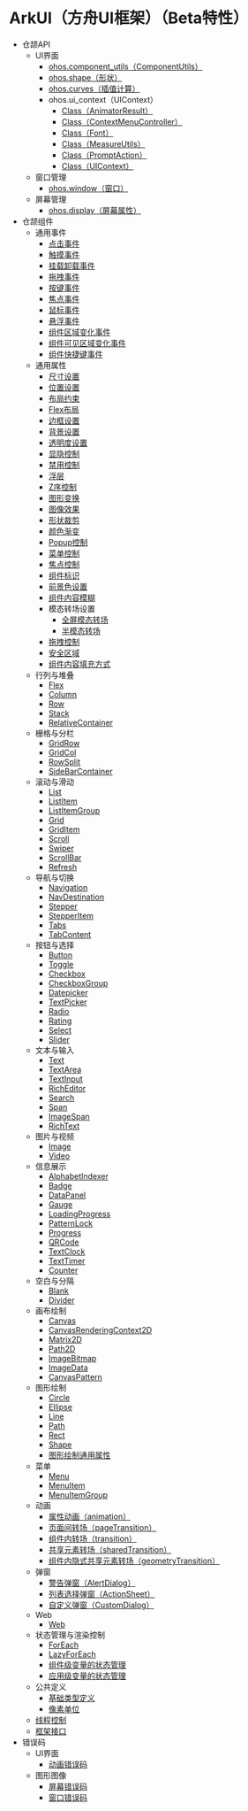 # ArkUI（方舟UI框架）（Beta特性）

- 仓颉API
    - UI界面
        - [ohos.component_utils（ComponentUtils）](cj-apis-componentutils.md)
        - [ohos.shape（形状）](cj-apis-shape.md)
        - [ohos.curves（插值计算）](cj-apis-curves.md)
        - ohos.ui_context（UIContext）
            - [Class（AnimatorResult）](cj-apis-uicontext-animator.md)
            - [Class（ContextMenuController）](cj-apis-uicontext-contextmenucontroller.md)
            - [Class（Font）](cj-apis-uicontext-font.md)
            - [Class（MeasureUtils）](cj-apis-uicontext-measureutils.md)
            - [Class（PromptAction）](cj-apis-uicontext-promptaction.md)
            - [Class（UIContext）](cj-apis-uicontext-uicontext.md)
    - 窗口管理
        - [ohos.window（窗口）](cj-apis-window.md)
    - 屏幕管理
        - [ohos.display（屏幕属性）](cj-apis-display.md)
- 仓颉组件
    - 通用事件
        - [点击事件](cj-universal-event-click.md)
        - [触摸事件](cj-universal-event-touch.md)
        - [挂载卸载事件](cj-universal-event-appear.md)
        - [拖拽事件](cj-universal-event-drag.md)
        - [按键事件](cj-universal-event-key.md)
        - [焦点事件](cj-universal-event-focus.md)
        - [鼠标事件](cj-universal-event-mouse.md)
        - [悬浮事件](cj-universal-event-hover.md)
        - [组件区域变化事件](cj-universal-event-areachange.md)
        - [组件可见区域变化事件](cj-universal-event-visibleareachange.md)
        - [组件快捷键事件](cj-universal-event-keyboardshortcut.md)
    - 通用属性
        - [尺寸设置](cj-universal-attribute-size.md)
        - [位置设置](cj-universal-attribute-location.md)
        - [布局约束](cj-universal-attribute-layoutconstraints.md)
        - [Flex布局](cj-universal-attribute-flexlayout.md)
        - [边框设置](cj-universal-attribute-border.md)
        - [背景设置](cj-universal-attribute-background.md)
        - [透明度设置](cj-universal-attribute-opacity.md)
        - [显隐控制](cj-universal-attribute-visibility.md)
        - [禁用控制](cj-universal-attribute-enable.md)
        - [浮层](cj-universal-attribute-overlay.md)
        - [Z序控制](cj-universal-attribute-zorder.md)
        - [图形变换](cj-universal-attribute-transform.md)
        - [图像效果](cj-universal-attribute-imageeffect.md)
        - [形状裁剪](cj-universal-attribute-shapclip.md)
        - [颜色渐变](cj-universal-attribute-gradientcolor.md)
        - [Popup控制](cj-universal-attribute-popup.md)
        - [菜单控制](cj-universal-attribute-menu.md)
        - [焦点控制](cj-universal-attribute-focus.md)
        - [组件标识](cj-universal-attribute-componentid.md)
        - [前景色设置](cj-universal-attribute-foregroundcolor.md)
        - [组件内容模糊](cj-universal-attribute-foregroundblurstyle.md)
        - 模态转场设置
            - [全屏模态转场](cj-universal-attribute-bindcontentcover.md)
            - [半模态转场](cj-universal-attribute-sheettransition.md)
        - [拖拽控制](cj-universal-attribute-dragcontrol.md)
        - [安全区域](cj-universal-attribute-expandsafearea.md)
        - [组件内容填充方式](cj-universal-attribute-renderfit.md)
    - 行列与堆叠
        - [Flex](cj-row-column-stack-flex.md)
        - [Column](cj-row-column-stack-column.md)
        - [Row](cj-row-column-stack-row.md)
        - [Stack](cj-row-column-stack-stack.md)
        - [RelativeContainer](cj-row-column-stack-relativecontainer.md)
    - 栅格与分栏
        - [GridRow](cj-grid-layout-gridrow.md)
        - [GridCol](cj-grid-layout-gridcol.md)
        - [RowSplit](cj-grid-layout-rowsplit.md)
        - [SideBarContainer](cj-grid-layout-sidebar.md)
    - 滚动与滑动
        - [List](cj-scroll-swipe-list.md)
        - [ListItem](cj-scroll-swipe-listitem.md)
        - [ListItemGroup](cj-scroll-swipe-listgroup.md)
        - [Grid](cj-scroll-swipe-grid.md)
        - [GridItem](cj-scroll-swipe-griditem.md)
        - [Scroll](cj-scroll-swipe-scroll.md)
        - [Swiper](cj-scroll-swipe-swiper.md)
        - [ScrollBar](cj-scroll-swipe-scrollbar.md)
        - [Refresh](cj-scroll-swipe-refresh.md)
    - 导航与切换
        - [Navigation](cj-navigation-switching-navigation.md)
        - [NavDestination](cj-navigation-switching-navdestination.md)
        - [Stepper](cj-navigation-switching-stepper.md)
        - [StepperItem](cj-navigation-switching-stepperitem.md)
        - [Tabs](cj-navigation-switching-tabs.md)
        - [TabContent](cj-navigation-switching-tabcontent.md)
    - 按钮与选择
        - [Button](cj-button-picker-button.md)
        - [Toggle](cj-button-picker-toggle.md)
        - [Checkbox](cj-button-picker-checkbox.md)
        - [CheckboxGroup](cj-button-picker-checkboxgroup.md)
        - [Datepicker](cj-button-picker-datepicker.md)
        - [TextPicker](cj-button-picker-textpicker.md)
        - [Radio](cj-button-picker-radio.md)
        - [Rating](cj-button-picker-rating.md)
        - [Select](cj-button-picker-select.md)
        - [Slider](cj-button-picker-slider.md)
    - 文本与输入
        - [Text](cj-text-input-text.md)
        - [TextArea](cj-text-input-textarea.md)
        - [TextInput](cj-text-input-textinput.md)
        - [RichEditor](cj-text-input-richeditor.md)
        - [Search](cj-text-input-search.md)
        - [Span](cj-text-input-span.md)
        - [ImageSpan](cj-text-input-imagespan.md)
        - [RichText](cj-text-input-richtext.md)
    - 图片与视频
        - [Image](cj-image-video-image.md)
        - [Video](cj-image-video-video.md)
    - 信息展示
        - [AlphabetIndexer](cj-information-display-alphabetindexer.md)
        - [Badge](cj-information-display-badge.md)
        - [DataPanel](cj-information-display-datapanel.md)
        - [Gauge](cj-information-display-gauge.md)
        - [LoadingProgress](cj-information-display-loadingprogress.md)
        - [PatternLock](cj-information-display-patternlock.md)
        - [Progress](cj-information-display-progress.md)
        - [QRCode](cj-information-display-qrcode.md)
        - [TextClock](cj-information-display-textclock.md)
        - [TextTimer](cj-information-display-texttimer.md)
        - [Counter](cj-information-display-counter.md)
    - 空白与分隔
        - [Blank](cj-blank-divider-blank.md)
        - [Divider](cj-blank-divider-divider.md)
    - 画布绘制
        - [Canvas](cj-canvas-drawing-canvas.md)
        - [CanvasRenderingContext2D](cj-canvas-drawing-canvasrenderingcontext2d.md)
        - [Matrix2D](cj-canvas-drawing-matrix2d.md)
        - [Path2D](cj-canvas-drawing-path2d.md)
        - [ImageBitmap](cj-canvas-drawing-imagebitmap.md)
        - [ImageData](cj-canvas-drawing-imagedata.md)
        - [CanvasPattern](cj-canvas-drawing-canvaspattern.md)
    - 图形绘制
        - [Circle](cj-graphic-drawing-circle.md)
        - [Ellipse](cj-graphic-drawing-ellipse.md)
        - [Line](cj-graphic-drawing-line.md)
        - [Path](cj-graphic-drawing-path.md)
        - [Rect](cj-graphic-drawing-rect.md)
        - [Shape](cj-graphic-drawing-shape.md)
        - [图形绘制通用属性](cj-graphic-drawing-common.md)
    - 菜单
        - [Menu](cj-menu-menu.md)
        - [MenuItem](cj-menu-menuitem.md)
        - [MenuItemGroup](cj-menu-menuitemgroup.md)
    - 动画
        - [属性动画（animation）](cj-animation-animation.md)
        - [页面间转场（pageTransition）](cj-animation-pagetransition.md)
        - [组件内转场（transition）](cj-animation-transition.md)
        - [共享元素转场（sharedTransition）](cj-animation-sharedtransition.md)
        - [组件内隐式共享元素转场（geometryTransition）](cj-animation-geometrytransition.md)
    - 弹窗
        - [警告弹窗（AlertDialog）](cj-dialog-alertdialog.md)
        - [列表选择弹窗（ActionSheet）](cj-dialog-actionsheet.md)
        - [自定义弹窗（CustomDialog）](cj-dialog-customdialog.md)
    - Web
        - [Web](cj-web-web.md)
    - 状态管理与渲染控制
        - [ForEach](cj-state-rendering-foreach.md)
        - [LazyForEach](cj-state-rendering-lazyforeach.md)
        - [组件级变量的状态管理](cj-state-rendering-componentstatemanagement.md)
        - [应用级变量的状态管理](cj-state-rendering-appstatemanagement.md)
    - 公共定义
        - [基础类型定义](cj-common-types.md)
        - [像素单位](cj-common-pixelunits.md)
    - [线程控制](cj-appendix-thread.md)
    - [框架接口](cj-ui-framework.md)
- 错误码
    - UI界面
        - [动画错误码](cj-errorcode-animator.md)
    - 图形图像
        - [屏幕错误码](cj-errorcode-display.md)
        - [窗口错误码](cj-errorcode-window.md)